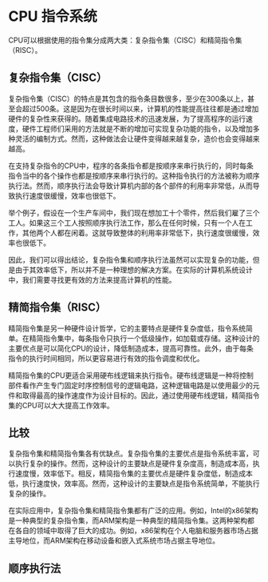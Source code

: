# CPU 指令系统

  CPU可以根据使用的指令集分成两大类：复杂指令集（CISC）和精简指令集（RISC）。

## 复杂指令集（CISC）

  复杂指令集（CISC）的特点是其包含的指令条目数很多，至少在300条以上，甚至会超过500条。这是因为在很长时间以来，计算机的性能提高往往都是通过增加硬件的复杂性来获得的。随着集成电路技术的迅速发展，为了提高程序的运行速度，硬件工程师们采用的方法就是不断的增加可实现复杂功能的指令，以及增加多种灵活的编制方式。然而，这种做法会让硬件变得越来越复杂，造价也会变得越来越高。

  在支持复杂指令的CPU中，程序的各条指令都是按顺序来串行执行的，同时每条指令当中的各个操作也都是按顺序来串行执行的。这种指令执行的方法被称为顺序执行法。然而，顺序执行法会导致计算机内部的各个部件的利用率非常低，从而导致执行速度很缓慢，效率也很低下。

  举个例子，假设在一个生产车间中，我们现在想加工十个零件，然后我们雇了三个工人。如果这三个工人按照顺序执行法工作，那么在任何时候，只有一个人在工作，其他两个人都在闲着。这就导致整体的利用率非常低下，执行速度很缓慢，效率也很低下。

  因此，我们可以得出结论，复杂指令集和顺序执行法虽然可以实现复杂的功能，但是由于其效率低下，所以并不是一种理想的解决方案。在实际的计算机系统设计中，我们需要寻找更有效的方法来提高计算机的性能。

## 精简指令集（RISC）

  精简指令集是另一种硬件设计哲学，它的主要特点是硬件复杂度低，指令系统简单。在精简指令集中，每条指令只执行一个低级操作，如加载或存储。这种设计的主要优点是可以简化CPU的设计，降低制造成本，提高可靠性。此外，由于每条指令的执行时间相同，所以更容易进行有效的指令调度和优化。

  精简指令集的CPU更适合采用硬布线逻辑来执行指令。硬布线逻辑是一种将控制部件看作产生专门固定时序控制信号的逻辑电路，这种逻辑电路是以使用最少的元件和取得最高的操作速度作为设计目标的。因此，通过使用硬布线逻辑，精简指令集的CPU可以大大提高工作效率。

## 比较

  复杂指令集和精简指令集各有优缺点。复杂指令集的主要优点是指令系统丰富，可以执行复杂的操作。然而，这种设计的主要缺点是硬件复杂度高，制造成本高，执行速度慢，效率低下。相反，精简指令集的主要优点是硬件复杂度低，制造成本低，执行速度快，效率高。然而，这种设计的主要缺点是指令系统简单，不能执行复杂的操作。

  在实际应用中，复杂指令集和精简指令集都有广泛的应用。例如，Intel的x86架构是一种典型的复杂指令集，而ARM架构是一种典型的精简指令集。这两种架构都在各自的领域中取得了巨大的成功。例如，x86架构在个人电脑和服务器市场占据主导地位，而ARM架构在移动设备和嵌入式系统市场占据主导地位。

## 顺序执行法
